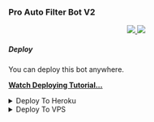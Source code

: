 ### Pro Auto Filter Bot V2

  </a>
</p>
<p align="center">
  <a href="https://github.com/PR0FESS0R-99/Pro-Auto-Filter-Bot-V2/stargazers">
    <img src="https://img.shields.io/github/stars/PR0FESS0R-99/Pro-Auto-Filter-Bot-V2?style=social">

  </a>
  
  <a href="https://github.com/PR0FESS0R-99/Pro-Auto-Filter-Bot-V2/fork">
    <img src="https://img.shields.io/github/forks/PR0FESS0R-99/Pro-Auto-Filter-Bot-V2?label=Fork&style=social">

  </a>  
</p>

##### Deploy
You can deploy this bot anywhere.

**[Watch Deploying Tutorial...](https://youtu.be/OTqZmADyOjU)**

<details><summary>Deploy To Heroku</summary>
<p>
<br>
<a href="https://heroku.com/deploy?template=https://github.com/Messi12300/Adv-Auto-Filter-Bot-V2.git">
  <img src="https://www.herokucdn.com/deploy/button.svg" alt="Deploy">
</a>
</p>
</details>

<details><summary>Deploy To VPS</summary>
<p>
<pre>
git clone https://github.com/PR0FESS0R-99/Pro-Auto-Filter-Bot-V2/tree/blob/main
cd Pro-Auto-Filter-Bot-V2-ReMaster
pip3 install -r requirements.txt
# Change The Vars Of bot/__init__.py File Accordingly
python3 -m bot
</pre>
</p>
</details>
